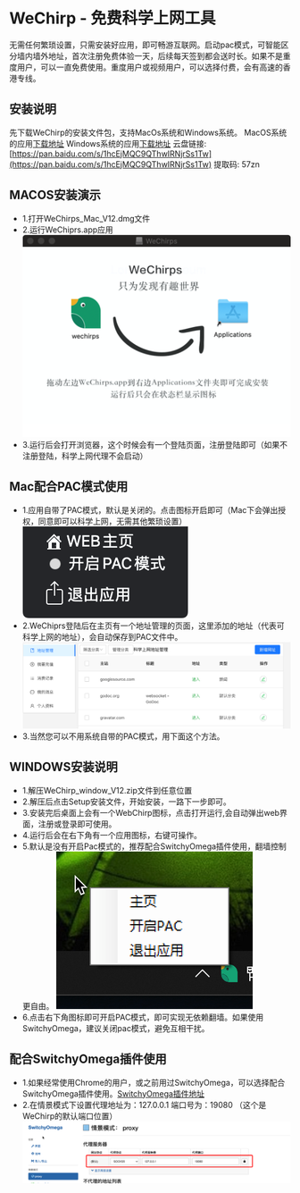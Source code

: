 # WeChirp - 免费科学上网工具

无需任何繁琐设置，只需安装好应用，即可畅游互联网。启动pac模式，可智能区分墙内墙外地址，首次注册免费体验一天，后续每天签到都会送时长。如果不是重度用户，可以一直免费使用。重度用户或视频用户，可以选择付费，会有高速的香港专线。

## 安装说明
  先下载WeChirp的安装文件包，支持MacOs系统和Windows系统。
  MacOS系统的应用[下载地址](https://github.com/wechirp/wechirp/releases/download/1.2/WeChirps_mac_v12.dmg)
  Windows系统的应用[下载地址](https://github.com/wechirp/wechirp/releases/download/1.2/WeChirp_windows_v12.zip)
  云盘链接: [https://pan.baidu.com/s/1hcEjMQC9QThwIRNjrSs1Tw](https://pan.baidu.com/s/1hcEjMQC9QThwIRNjrSs1Tw) 提取码: 57zn 
  
## MACOS安装演示
* 1.打开WeChirps_Mac_V12.dmg文件
* 2.运行WeChiprs.app应用
![image](https://raw.githubusercontent.com/wechirp/wechirp/master/wc4.png)
* 3.运行后会打开浏览器，这个时候会有一个登陆页面，注册登陆即可（如果不注册登陆，科学上网代理不会启动）

## Mac配合PAC模式使用
* 1.应用自带了PAC模式，默认是关闭的。点击图标开启即可（Mac下会弹出授权，同意即可以科学上网，无需其他繁琐设置）
![image](https://raw.githubusercontent.com/wechirp/wechirp/master/wc3.png)
* 2.WeChiprs登陆后在主页有一个地址管理的页面，这里添加的地址（代表可科学上网的地址），会自动保存到PAC文件中。
![image](https://raw.githubusercontent.com/wechirp/wechirp/master/wc2.png)
* 3.当然您可以不用系统自带的PAC模式，用下面这个方法。

## WINDOWS安装说明
* 1.解压WeChirp_window_V12.zip文件到任意位置
* 2.解压后点击Setup安装文件，开始安装，一路下一步即可。
* 3.安装完后桌面上会有一个WebChirp图标，点击打开运行,会自动弹出web界面，注册或登录即可使用。
* 4.运行后会在右下角有一个应用图标，右键可操作。
* 5.默认是没有开启Pac模式的，推荐配合SwitchyOmega插件使用，翻墙控制更自由。
![image](https://raw.githubusercontent.com/wechirp/wechirp/master/wc6.png)
* 6.点击右下角图标即可开启PAC模式，即可实现无依赖翻墙。如果使用SwitchyOmega，建议关闭pac模式，避免互相干扰。


## 配合SwitchyOmega插件使用
* 1.如果经常使用Chrome的用户，或之前用过SwitchyOmega，可以选择配合SwitchyOmega插件使用。[SwitchyOmega插件地址](https://github.com/FelisCatus/SwitchyOmega)
* 2.在情景模式下设置代理地址为：127.0.0.1 端口号为：19080 （这个是WeChirp的默认端口位置）                            
![image](https://raw.githubusercontent.com/wechirp/wechirp/master/wc1.png)


